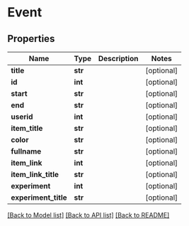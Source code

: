 # Event

## Properties
Name | Type | Description | Notes
------------ | ------------- | ------------- | -------------
**title** | **str** |  | [optional] 
**id** | **int** |  | [optional] 
**start** | **str** |  | [optional] 
**end** | **str** |  | [optional] 
**userid** | **int** |  | [optional] 
**item_title** | **str** |  | [optional] 
**color** | **str** |  | [optional] 
**fullname** | **str** |  | [optional] 
**item_link** | **int** |  | [optional] 
**item_link_title** | **str** |  | [optional] 
**experiment** | **int** |  | [optional] 
**experiment_title** | **str** |  | [optional] 

[[Back to Model list]](../README.md#documentation-for-models) [[Back to API list]](../README.md#documentation-for-api-endpoints) [[Back to README]](../README.md)

